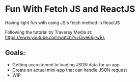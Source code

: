 # Fun With Fetch JS and ReactJS
Having light fun with using JS's fetch method in ReactJS 

Following the tutorial by Traversy Media at:
https://www.youtube.com/watch?v=Oive66jrwBs

## Goals:
- Getting accustomed to loading JSON data for an app
- Create an actual mini-app that can handle JSON request
- WIP
